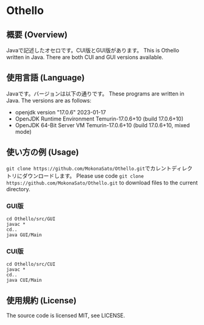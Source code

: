 # Othello

## 概要 (Overview)
Javaで記述したオセロです。CUI版とGUI版があります。
This is Othello written in Java. There are both CUI and GUI versions available.  

## 使用言語 (Language)
Javaです。バージョンは以下の通りです。
These programs are written in Java. The versions are as follows:

- openjdk version "17.0.6" 2023-01-17
- OpenJDK Runtime Environment Temurin-17.0.6+10 (build 17.0.6+10)
- OpenJDK 64-Bit Server VM Temurin-17.0.6+10 (build 17.0.6+10, mixed mode)

## 使い方の例 (Usage)
`git clone https://github.com/MokonaSato/Othello.git`でカレントディレクトリにダウンロードします。
Please use code `git clone https://github.com/MokonaSato/Othello.git` to download files to the current directory.

### GUI版
```
cd Othello/src/GUI
javac *
cd..
java GUI/Main
```

### CUI版
```
cd Othello/src/CUI
javac *
cd..
java CUI/Main
```
## 使用規約 (License)
The source code is licensed MIT, see LICENSE.
